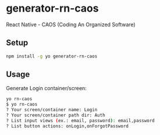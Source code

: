 # generator-rn-caos
React Native - CAOS (Coding An Organized Software)

## Setup

``` bash
npm install -g yo generator-rn-caos
```

## Usage

Generate Login container/screen:
``` bash
yo rn-caos
$ yo rn-caos
? Your screen/container name: Login
? Your screen/container path dir: Auth
? List input views (ex.: email, password): email,password
? List button actions: onLogin,onForgotPassword
```
